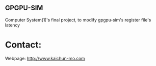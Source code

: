 ## GPGPU-SIM

Computer System(1)'s final project, to modify gpgpu-sim's register file's latency

# Contact:

Webpage: http://www.kaichun-mo.com
